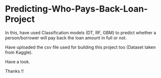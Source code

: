 # Predicting-Who-Pays-Back-Loan-Project

In this, have used Classification models (DT, RF, GBM) to predict whether a person/borrower will pay back the loan amount in full or not.

Have uploaded the csv file used for building this project too (Dataset taken from Kaggle).

Have a look.

Thanks !!
